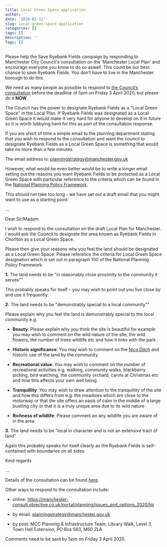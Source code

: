 ```yaml
---
title: Local Green Space application
author: ''
date: '2020-02-11'
slug: local-green-space-application
categories: []
tags: []
Description: ''
Tags: []
---
```


Please help the Save Ryebank Fields campaign by responding to Manchester City Council's consultation on the 'Manchester Local Plan' and encourage everyone you know to do so aswell. This could be our best chance to save Ryebank Fields. You don’t have to live in the Manchester borough to do this.   

We need as many people as possible to respond to <a href="https://secure.manchester.gov.uk/info/200074/planning/6572/local_plan/2" target="_blank">the Council’s consultation</a> before the deadline of 5pm on Friday 3 April 2020, but please do it **NOW**.   

The Council has the power to designate Ryebank Fields as a "Local Green Space" in the Local Plan. If Ryebank Fields was designated as a Local Green Space it would make it very hard for anyone to develop on it in future so it is worth lobbying hard for this as part of the consultation response.   

If you are short of time a simple email to the planning department stating that you wish to respond to the consultation and want the council to designate Ryebank Fields as a Local Green Space is something that would take no more than a few minutes.  

The email address is: <a href="mailto:planningstrategy@manchester.gov.uk">planningstrategy@manchester.gov.uk</a>

However, what would be even better would be to write a longer email setting out the reasons you want Ryebank Fields to be protected as a Local Green Space with particular reference to the criteria which can be found in the <a href="https://www.gov.uk/government/publications/national-planning-policy-framework--2" target="_blank">National Planning Policy Framework</a>.

This should not take too long - we have set out a draft email that you might want to use as a starting point:     

…

Dear Sir/Madam

I wish to respond to the consultation on the draft Local Plan for Manchester. I would ask the Council to designate the area known as Ryebank Fields in Chorlton as a Local Green Space.

Please then give your reasons why you feel the land should be designated as a Local Green Space. Please reference the criteria for Local Green Space designation which is set out in paragraph 100 of the National Planning Policy Framework:    

**1.** The land needs to be "in reasonably close proximity to the community it serves""

This probably speaks for itself – you may wish to point out you live close by and use it frequently.

**2.** The land needs to be "demonstrably special to a local community""

Please explain why you feel the land is demonstrably special to the local community e.g.

- **Beauty**: Please explain why you think the site is beautiful for example you may wish to comment on the wild nature of the site, the wild flowers, the number of trees wildlife etc and how it links with the park .

- **Historic significance**: You may wish to comment on the <a href="https://www.saveryebankfields.org/post/hands-offa-ditch" target="_blank">Nico Ditch</a> and historic use of the land by the community

- **Recreational value**: You may wish to comment on the number of recreational activities e.g. walking, community walks, blackberry picking, bird watching, the community orchard, carols at Christmas etc and how this affects your own well being

- **Tranquillity**: You may wish to draw attention to the tranquillity of the site and how this differs from e.g. the meadows which are close to the motorway or that the site offers an oasis of calm in the middle of a large bustling city or that it is a truly unique area due to its wild nature

- **Richness of wildlife**: Please comment on any wildlife you are aware of in the area.

**3.** The land needs to be "local in character and is not an extensive tract of land"

Again this probably speaks for itself clearly as the Ryebank Fields is self-contained with boundaries on all sides.

Kind regards

…

Details of the consultation can be found <a href="https://secure.manchester.gov.uk/info/200074/planning/6572/local_plan/2" target="_blank">here</a>.   

Other ways to respond to the consultation include:

- online: <a href="https://manchester-consult.objective.co.uk/portal/planning/issues_and_options_2020/lpi" target="_blank">https://manchester-consult.objective.co.uk/portal/planning/issues_and_options_2020/lpi</a>    

- by email: <a href="mailto:planningstrategy@manchester.gov.uk">planningstrategy@manchester.gov.uk</a>    

- by post: MCC Planning & Infrastructure Team, Library Walk, Level 3, Town Hall Extension, PO Box 563, M60 2LA   
         
Comments need to be sent by 5pm on Friday 3 April 2020.